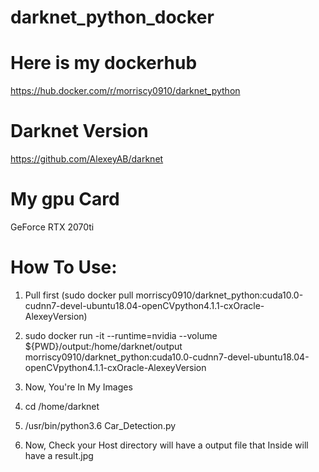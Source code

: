 # darknet_python_docker

# Here is my dockerhub
https://hub.docker.com/r/morriscy0910/darknet_python

# Darknet Version
https://github.com/AlexeyAB/darknet

# My gpu Card 
GeForce RTX 2070ti

# How To Use:

1. Pull first
(sudo docker pull morriscy0910/darknet_python:cuda10.0-cudnn7-devel-ubuntu18.04-openCVpython4.1.1-cxOracle-AlexeyVersion)

2. sudo docker run -it --runtime=nvidia --volume ${PWD}/output:/home/darknet/output morriscy0910/darknet_python:cuda10.0-cudnn7-devel-ubuntu18.04-openCVpython4.1.1-cxOracle-AlexeyVersion

3. Now, You're In My Images

4. cd /home/darknet

5. /usr/bin/python3.6 Car_Detection.py

6. Now, Check your Host directory will have a output file that Inside will have a result.jpg
